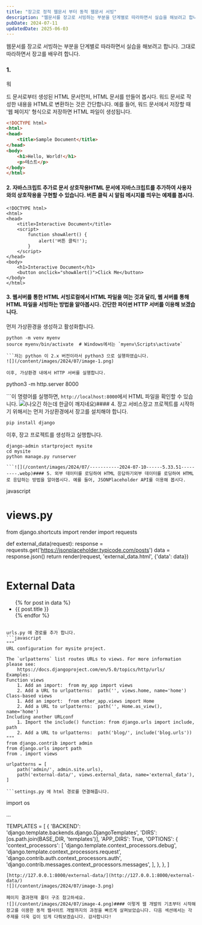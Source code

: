 ```yaml
---
title: "장고로 정적 웹문서 부터 동적 웹문서 서빙"
description: "웹문서를 장고로 서빙하는 부분을 단계별로 따라하면서 실습을 해보려고 합니다. 그대로 따라하면서 장고를 배우려 합니다.   1. 워드 문서로부터 생성된 HTML 문서  먼저, HTML 문서를 만들어 봅시다. 워드 문서로 작성한 내용을 HTML로 변환하는 것은 간단합니다. 예를 들어, 워드..."
pubDate: 2024-07-11
updatedDate: 2025-06-03
---
```


웹문서를 장고로 서빙하는 부분을 단계별로 따라하면서 실습을 해보려고 합니다. 그대로 따라하면서 장고를 배우려 합니다.

### 1. 

워

드 문서로부터 생성된 HTML 문서먼저, HTML 문서를 만들어 봅시다. 워드 문서로 작성한 내용을 HTML로 변환하는 것은 간단합니다. 예를 들어, 워드 문서에서 저장할 때 '웹 페이지' 형식으로 저장하면 HTML 파일이 생성됩니다.

```html
<!DOCTYPE html>
<html>
<head>
    <title>Sample Document</title>
</head>
<body>
    <h1>Hello, World!</h1>
    <p>테스트</p>
</body>
</html>

```

#### 2. 자바스크립트 추가로 문서 상호작용HTML 문서에 자바스크립트를 추가하여 사용자와의 상호작용을 구현할 수 있습니다. 버튼 클릭 시 알림 메시지를 띄우는 예제를 봅시다.
```
<!DOCTYPE html>
<html>
<head>
    <title>Interactive Document</title>
    <script>
        function showAlert() {
            alert('버튼 클릭!');
        }
    </script>
</head>
<body>
    <h1>Interactive Document</h1>
    <button onclick="showAlert()">Click Me</button>
</body>
</html>

```

#### 3. 웹서버를 통한 HTML 서빙로컬에서 HTML 파일을 여는 것과 달리, 웹 서버를 통해 HTML 파일을 서빙하는 방법을 알아봅시다. 간단한 파이썬 HTTP 서버를 이용해 보겠습니다.
먼저 가상환경을 생성하고 활성화합니다.
```
python -m venv myenv
source myenv/bin/activate  # Windows에서는 `myenv\Scripts\activate`

```저는 python 이 2.x 버전이라서 python3 으로 실행하였습니다. 
![](/content/images/2024/07/image-1.png)

이후, 가상환경 내에서 HTTP 서버를 실행합니다.
```

python3 -m http.server 8000

```이 명령어를 실행하면, `http://localhost:8000`에서 HTML 파일을 확인할 수 있습니다.
![](/content/images/2024/07/image-2.png)(나오긴 하는데 한글이 깨지네요)#### 4. 장고 서비스장고 프로젝트를 시작하기 위해서는 먼저 가상환경에서 장고를 설치해야 합니다.
```
pip install django

```

이후, 장고 프로젝트를 생성하고 실행합니다.
```
django-admin startproject mysite
cd mysite
python manage.py runserver

```![](/content/images/2024/07/-----------2024-07-10------5.33.51---------.webp)#### 5. 외부 데이터를 로딩하여 HTML 응답하기외부 데이터를 로딩하여 HTML로 응답하는 방법을 알아봅시다. 예를 들어, JSONPlaceholder API를 이용해 봅시다.
```

javascript
# views.py

from django.shortcuts import render
import requests

def external_data(request):
    response = requests.get('https://jsonplaceholder.typicode.com/posts')
    data = response.json()
    return render(request, 'external_data.html', {'data': data})

```external_data.html을 생성합니다. 
```
<!DOCTYPE html>
<html>
<head>
    <title>External Data</title>
</head>
<body>
    <h1>External Data</h1>
    <ul>
        {% for post in data %}
        <li>{{ post.title }}</li>
        {% endfor %}
    </ul>
</body>
</html>

```

urls.py 에 경로를 추가 합니다.
```javascript
"""
URL configuration for mysite project.

The `urlpatterns` list routes URLs to views. For more information please see:
    https://docs.djangoproject.com/en/5.0/topics/http/urls/
Examples:
Function views
    1. Add an import:  from my_app import views
    2. Add a URL to urlpatterns:  path('', views.home, name='home')
Class-based views
    1. Add an import:  from other_app.views import Home
    2. Add a URL to urlpatterns:  path('', Home.as_view(), name='home')
Including another URLconf
    1. Import the include() function: from django.urls import include, path
    2. Add a URL to urlpatterns:  path('blog/', include('blog.urls'))
"""
from django.contrib import admin
from django.urls import path
from . import views

urlpatterns = [
    path('admin/', admin.site.urls),
    path('external-data/', views.external_data, name='external_data'),
]

```settings.py 에 html 경로를 연결해줍니다. 
```

import os

...

TEMPLATES = [
    {
        'BACKEND': 'django.template.backends.django.DjangoTemplates',
        'DIRS': [os.path.join(BASE_DIR, 'templates')],
        'APP_DIRS': True,
        'OPTIONS': {
            'context_processors': [
                'django.template.context_processors.debug',
                'django.template.context_processors.request',
                'django.contrib.auth.context_processors.auth',
                'django.contrib.messages.context_processors.messages',
            ],
        },
    },
]
```서버를 구동하고 아래 URL접근해봅니다.
[http://127.0.0.1:8000/external-data/](http://127.0.0.1:8000/external-data/)
![](/content/images/2024/07/image-3.png)

페이지 결과현재 폴더 구조 참고하세요.
![](/content/images/2024/07/image-4.png)#### 이렇게 웹 개발의 기초부터 시작해 장고를 이용한 동적 웹사이트 개발까지의 과정을 빠르게 살펴보았습니다. 다음 섹션에서는 각 주제를 더욱 깊이 있게 다뤄보겠습니다. 감사합니다!